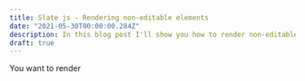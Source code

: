 ```yaml
---
title: Slate js - Rendering non-editable elements
date: "2021-05-30T00:00:00.284Z"
description: In this blog post I'll show you how to render non-editable elements alongside editable text using slate.js. 
draft: true
---
```


You want to render 